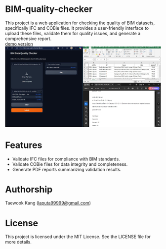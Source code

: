 # BIM-quality-checker
This project is a web application for checking the quality of BIM datasets, specifically IFC and COBie files. It provides a user-friendly interface to upload these files, validate them for quality issues, and generate a comprehensive report.</br>
[demo version](https://bim-data-quality-checker.fly.dev/)
<img src="https://github.com/mac999/BIM-quality-checker/blob/main/img1.JPG?raw=true" width=800/>

# Features
- Validate IFC files for compliance with BIM standards.
- Validate COBie files for data integrity and completeness.
- Generate PDF reports summarizing validation results.

# Authorship
Taewook Kang (laputa99999@gmail.com)

# License
This project is licensed under the MIT License. See the LICENSE file for more details.
